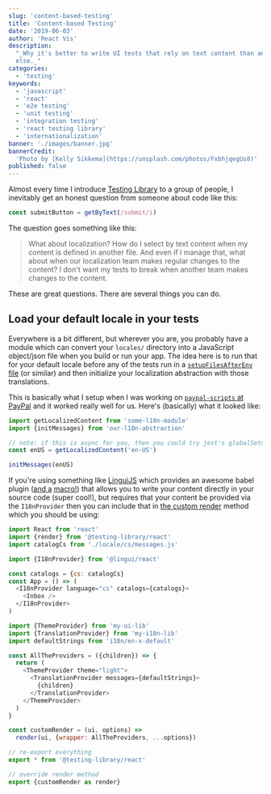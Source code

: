 ```yaml
---
slug: 'content-based-testing'
title: 'Content-based Testing'
date: '2019-06-03'
author: 'React Vis'
description:
  "_Why it's better to write UI tests that rely on text content than anything
  else._"
categories:
  - 'testing'
keywords:
  - 'javascript'
  - 'react'
  - 'e2e testing'
  - 'unit testing'
  - 'integration testing'
  - 'react testing library'
  - 'internationalization'
banner: './images/banner.jpg'
bannerCredit:
  'Photo by [Kelly Sikkema](https://unsplash.com/photos/FxbhjqegUs8)'
published: false
---
```


Almost every time I introduce [Testing Library](https://testing-library.com) to
a group of people, I inevitably get an honest question from someone about code
like this:

```javascript
const submitButton = getByText(/submit/i)
```

The question goes something like this:

> What about localization? How do I select by text content when my content is
> defined in another file. And even if I manage that, what about when our
> localization team makes regular changes to the content? I don't want my tests
> to break when another team makes changes to the content.

These are great questions. There are several things you can do.

## Load your default locale in your tests

Everywhere is a bit different, but wherever you are, you probably have a module
which can convert your `locales/` directory into a JavaScript object/json file
when you build or run your app. The idea here is to run that for your default
locale before any of the tests run in a
[`setupFilesAfterEnv` file](https://jestjs.io/docs/en/configuration#setupfilesafterenv-array)
(or similar) and then initialize your localization abstraction with those
translations.

This is basically what I setup when I was working on
[`paypal-scripts` at PayPal](/blog/tools-without-config) and it worked really
well for us. Here's (basically) what it looked like:

```javascript
import getLocalizedContent from 'some-l10n-module'
import {initMessages} from 'our-l10n-abstraction'

// note: if this is async for you, then you could try jest's globalSetup and write it to a json file, then read that json file here.
const enUS = getLocalizedContent('en-US')

initMessages(enUS)
```

If you're using something like [LinguiJS](https://lingui.js.org) which provides
an awesome babel plugin ([and a](https://lingui.js.org/ref/macro.html)
[macro!](https://github.com/react-vis/babel-plugin-macros)) that allows you to
write your content directly in your source code (super cool!), but requires that
your content be provided via the `I18nProvider` then you can include that in
[the custom render](https://testing-library.com/docs/react-testing-library/setup#custom-render)
method which you should be using:

```javascript
import React from 'react'
import {render} from '@testing-library/react'
import catalogCs from './locale/cs/messages.js'

import {I18nProvider} from '@lingui/react'

const catalogs = {cs: catalogCs}
const App = () => (
  <I18nProvider language="cs" catalogs={catalogs}>
    <Inbox />
  </I18nProvider>
)

import {ThemeProvider} from 'my-ui-lib'
import {TranslationProvider} from 'my-i18n-lib'
import defaultStrings from 'i18n/en-x-default'

const AllTheProviders = ({children}) => {
  return (
    <ThemeProvider theme="light">
      <TranslationProvider messages={defaultStrings}>
        {children}
      </TranslationProvider>
    </ThemeProvider>
  )
}

const customRender = (ui, options) =>
  render(ui, {wrapper: AllTheProviders, ...options})

// re-export everything
export * from '@testing-library/react'

// override render method
export {customRender as render}
```
